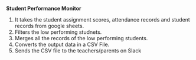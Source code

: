 **Student Performance Monitor**

1. It takes the student assignment scores, attendance records and student records from google sheets.
2. Filters the low performing studnets.
3. Merges all the records of the low performing students.
4. Converts the output data in a CSV File.
5. Sends the CSV file to the teachers/parents on Slack

